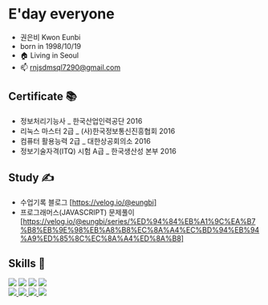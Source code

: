 # E'day everyone
 - 권은비 Kwon Eunbi 
 - born in 1998/10/19
 - 🏠 Living in Seoul
 - 📫 rnjsdmsql7290@gmail.com 
 
## Certificate 📚
- 정보처리기능사 _ 한국산업인력공단 2016 <br>
- 리눅스 마스터 2급 _ (사)한국정보통신진흥협회 2016  <br>
- 컴퓨터 활용능력 2급 _ 대한상공회의소 2016 <br>
- 정보기술자격(ITQ) 시험 A급 _ 한국생산성 본부 2016 <br>

## Study ✍️
- 수업기록 블로그  [https://velog.io/@eungbi] <br>
- 프로그래머스(JAVASCRIPT) 문제풀이 [https://velog.io/@eungbi/series/%ED%94%84%EB%A1%9C%EA%B7%B8%EB%9E%98%EB%A8%B8%EC%8A%A4%EC%BD%94%EB%94%A9%ED%85%8C%EC%8A%A4%ED%8A%B8] <br>

## Skills 💪
<div>
	  <img src="https://img.shields.io/badge/html5-E34F26?style=flat&logo=html5&logoColor=white"> 
	  <img src="https://img.shields.io/badge/css3-1572B6?style=flat&logo=css3&logoColor=white"> 
	  <img src="https://img.shields.io/badge/javascript-F7DF1E?style=flat&logo=javascript&logoColor=black"> 
	  <img src="https://img.shields.io/badge/github-181717?style=flat&logo=github&logoColor=white">
</div>

<a href="https://github.com/kwoneungbi/github-stats">
<img src="https://github.com/kwoneungbi/github-stats/blob/master/generated/overview.svg#gh-dark-mode-only" />
<img src="https://github.com/kwoneungbi/github-stats/blob/master/generated/languages.svg#gh-dark-mode-only" />
<img src="https://github.com/kwoneungbi/github-stats/blob/master/generated/overview.svg#gh-light-mode-only" />
<img src="https://github.com/kwoneungbi/github-stats/blob/master/generated/languages.svg#gh-light-mode-only" />
</a>
